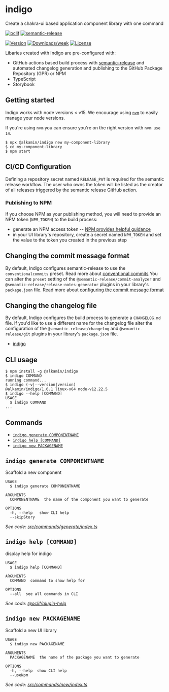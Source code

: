 # indigo

Create a chakra-ui based application component library with one command

[![oclif](https://img.shields.io/badge/cli-oclif-brightgreen.svg)](https://oclif.io)
[![semantic-release](https://img.shields.io/badge/%20%20%F0%9F%93%A6%F0%9F%9A%80-semantic--release-e10079.svg)](https://github.com/semantic-release/semantic-release)

[![Version](https://img.shields.io/npm/v/@alkamin/indigo.svg)](https://www.npmjs.com/package/@alkamin/indigo)
[![Downloads/week](https://img.shields.io/npm/dw/@alkamin/indigo.svg)](https://www.npmjs.com/package/@alkamin/indigo)
[![License](https://img.shields.io/npm/l/@alkamin/indigo.svg)](https://github.com/alkamin/indigo/blob/master/package.json)

Libaries created with Indigo are pre-configured with:

- GitHub actions based build process with [semantic-release](https://github.com/semantic-release/semantic-release) and automated changelog generation and publishing to the GitHub Package Repository (GPR) or NPM
- TypeScript
- Storybook

## Getting started

Indigo works with node versions < v15. We encourage using [`nvm`](https://github.com/nvm-sh/nvm) to easily manage your node versions.

If you're using `nvm` you can ensure you're on the right version with `nvm use 14`.

```
$ npx @alkamin/indigo new my-component-library
$ cd my-component-library
$ npm start
```

## CI/CD Configuration

Defining a repository secret named `RELEASE_PAT` is required for the semantic release workflow. The user who owns the token will be listed as the creator of all releases triggered by the semantic release GitHub action.

### Publishing to NPM

If you choose NPM as your publishing method, you will need to provide an NPM token (`NPM_TOKEN`) to the build process:

- generate an NPM access token -- [NPM provides helpful guidance](https://docs.npmjs.com/creating-and-viewing-access-tokens)
- in your UI library's repository, create a secret named `NPM_TOKEN` and set the value to the token you created in the previous step

## Changing the commit message format

By default, Indigo configures semantic-release to use the `conventionalcommits` preset. Read more about [conventional commits](https://www.conventionalcommits.org/en/v1.0.0/)
You can alter the `preset` setting of the `@semantic-release/commit-analyzer` and `@semantic-release/release-notes-generator` plugins in your library's `package.json` file. Read more about [configuring the commit message format](https://github.com/semantic-release/semantic-release/blob/master/README.md#commit-message-format)

## Changing the changelog file

By default, Indigo configures the build process to generate a `CHANGELOG.md` file. If you'd like to use a different name for the changelog file alter the configuration of the `@semantic-release/changelog` and `@semantic-release/git` plugins in your library's `package.json` file.

<!-- toc -->
* [indigo](#indigo)
<!-- tocstop -->

## CLI usage

<!-- usage -->
```sh-session
$ npm install -g @alkamin/indigo
$ indigo COMMAND
running command...
$ indigo (-v|--version|version)
@alkamin/indigo/1.6.1 linux-x64 node-v12.22.5
$ indigo --help [COMMAND]
USAGE
  $ indigo COMMAND
...
```
<!-- usagestop -->

## Commands

<!-- commands -->
* [`indigo generate COMPONENTNAME`](#indigo-generate-componentname)
* [`indigo help [COMMAND]`](#indigo-help-command)
* [`indigo new PACKAGENAME`](#indigo-new-packagename)

## `indigo generate COMPONENTNAME`

Scaffold a new component

```
USAGE
  $ indigo generate COMPONENTNAME

ARGUMENTS
  COMPONENTNAME  the name of the component you want to generate

OPTIONS
  -h, --help   show CLI help
  --skipStory
```

_See code: [src/commands/generate/index.ts](https://github.com/alkamin/indigo/blob/v1.6.1/src/commands/generate/index.ts)_

## `indigo help [COMMAND]`

display help for indigo

```
USAGE
  $ indigo help [COMMAND]

ARGUMENTS
  COMMAND  command to show help for

OPTIONS
  --all  see all commands in CLI
```

_See code: [@oclif/plugin-help](https://github.com/oclif/plugin-help/blob/v3.2.2/src/commands/help.ts)_

## `indigo new PACKAGENAME`

Scaffold a new UI library

```
USAGE
  $ indigo new PACKAGENAME

ARGUMENTS
  PACKAGENAME  the name of the package you want to generate

OPTIONS
  -h, --help  show CLI help
  --useNpm
```

_See code: [src/commands/new/index.ts](https://github.com/alkamin/indigo/blob/v1.6.1/src/commands/new/index.ts)_
<!-- commandsstop -->
